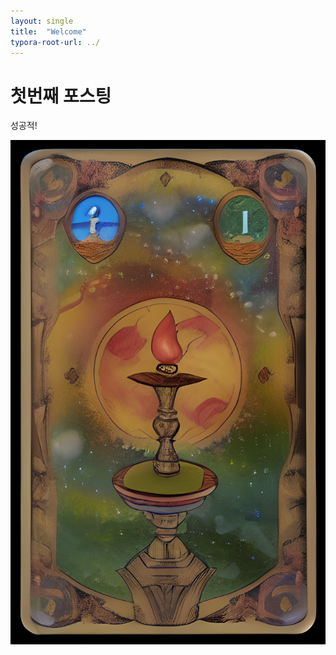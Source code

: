 ```yaml
---
layout: single
title:  "Welcome"
typora-root-url: ../
---
```


# 첫번째 포스팅
성공적!

![00014](/images/2023-03-17-second/00014.png)
